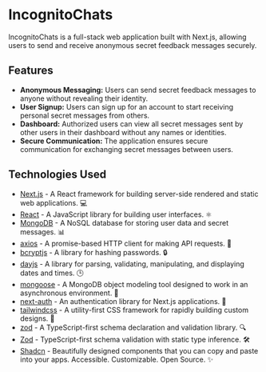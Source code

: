 # IncognitoChats

IncognitoChats is a full-stack web application built with Next.js, allowing users to send and receive anonymous secret feedback messages securely.

## Features

- **Anonymous Messaging:** Users can send secret feedback messages to anyone without revealing their identity.
- **User Signup:** Users can sign up for an account to start receiving personal secret messages from others.
- **Dashboard:** Authorized users can view all secret messages sent by other users in their dashboard without any names or identities.
- **Secure Communication:** The application ensures secure communication for exchanging secret messages between users.

## Technologies Used

- [Next.js](https://nextjs.org/) - A React framework for building server-side rendered and static web applications. 💻
- [React](https://reactjs.org/) - A JavaScript library for building user interfaces. ⚛️
- [MongoDB](https://www.mongodb.com/) - A NoSQL database for storing user data and secret messages. 📊
- [axios](https://axios-http.com/) - A promise-based HTTP client for making API requests. 🚀
- [bcryptjs](https://www.npmjs.com/package/bcryptjs) - A library for hashing passwords. 🔒
- [dayjs](https://day.js.org/) - A library for parsing, validating, manipulating, and displaying dates and times. 🕒
- [mongoose](https://mongoosejs.com/) - A MongoDB object modeling tool designed to work in an asynchronous environment. 🐆
- [next-auth](https://next-auth.js.org/) - An authentication library for Next.js applications. 🔑
- [tailwindcss](https://tailwindcss.com/) - A utility-first CSS framework for rapidly building custom designs. 🎨
- [zod](https://github.com/colinhacks/zod) - A TypeScript-first schema declaration and validation library. 🔍
- [Zod](https://zod.dev/) - TypeScript-first schema validation with static type inference. 🛠️
- [Shadcn](https://shadcn.com/) - Beautifully designed components that you can copy and paste into your apps. Accessible. Customizable. Open Source. ✨
